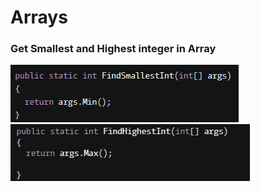 # Arrays

### Get Smallest and Highest integer in Array

![](<.gitbook/assets/image (1) (1) (1) (1).png>)![](<.gitbook/assets/image (1) (1) (1).png>)
